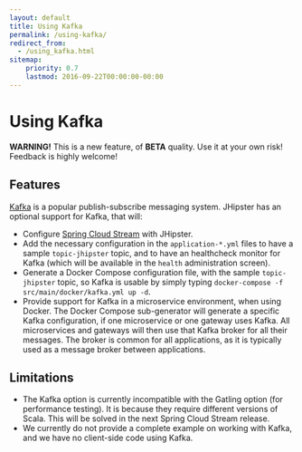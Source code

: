 ```yaml
---
layout: default
title: Using Kafka
permalink: /using-kafka/
redirect_from:
  - /using_kafka.html
sitemap:
    priority: 0.7
    lastmod: 2016-09-22T00:00:00-00:00
---
```


# <i class="fa fa-envelope"></i> Using Kafka

__WARNING!__ This is a new feature, of <b>BETA</b> quality. Use it at your own risk! Feedback is highly welcome!

## Features

[Kafka](http://kafka.apache.org/) is a popular publish-subscribe messaging system. JHipster has an optional support for Kafka, that will:

- Configure [Spring Cloud Stream](https://cloud.spring.io/spring-cloud-stream/) with JHipster.
- Add the necessary configuration in the `application-*.yml` files to have a sample `topic-jhipster` topic, and to have an healthcheck monitor for Kafka (which will be available in the `health` administration screen).
- Generate a Docker Compose configuration file, with the sample `topic-jhipster` topic, so Kafka is usable by simply typing `docker-compose -f src/main/docker/kafka.yml up -d`.
- Provide support for Kafka in a microservice environment, when using Docker. The Docker Compose sub-generator will generate a specific Kafka configuration, if one microservice or one gateway uses Kafka. All microservices and gateways will then use that Kafka broker for all their messages. The broker is common for all applications, as it is typically used as a message broker between applications.

## Limitations

- The Kafka option is currently incompatible with the Gatling option (for performance testing). It is because they require different versions of Scala. This will be solved in the next Spring Cloud Stream release.
- We currently do not provide a complete example on working with Kafka, and we have no client-side code using Kafka.
